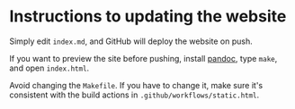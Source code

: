 # Instructions to updating the website

Simply edit `index.md`, and GitHub will deploy the website on push.

If you want to preview the site before pushing,
install [pandoc](https://pandoc.org), type `make`, and open `index.html`.

Avoid changing the `Makefile`.
If you have to change it, make sure it's consistent with the 
 build actions in `.github/workflows/static.html`.
